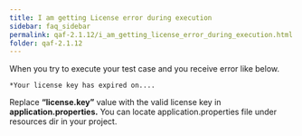 ```yaml
---
title: I am getting License error during execution
sidebar: faq_sidebar
permalink: qaf-2.1.12/i_am_getting_license_error_during_execution.html
folder: qaf-2.1.12
---
```


When you try to execute your test case and you receive error like below.

    *Your license key has expired on....

Replace **“license.key”** value with the valid license key in **application.properties.** You can locate application.properties file under resources dir in your project.

